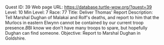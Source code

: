 Quest ID: 39
Web page URL: https://database.turtle-wow.org/?quest=39
Level: 10
Min Level: 7
Race: 77
Title: Deliver Thomas' Report
Description: Tell Marshal Dughan of Malakai and Rolf's deaths, and report to him that the Murlocs in eastern Elwynn cannot be contained by our current troop presence.$B$BI know we don't have many troops to spare, but hopefully Dughan can find someone.
Objective: Report to Marshal Dughan in Goldshire.
